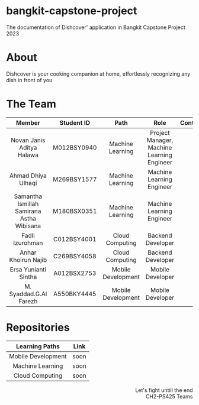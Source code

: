 
# bangkit-capstone-project
The documentation of Dishcover' application in Bangkit Capstone Project 2023


# About
Dishcover is your cooking companion at home, effortlessly recognizing any dish in front of you 

# The Team

|            Member           | Student ID |        Path        |                    Role                    |                                                       Contacts                                                      |
| :-------------------------: | :--------: | :----------------: | :----------------------------------------: | :-----------------------------------------------------------------------------------------------------------------: |
|        Novan Janis Aditya Halawa        | M012BSY0940 |  Machine Learning  | Project Manager, Machine Learning Engineer |                   |
|      Ahmad Dhiya Ulhaqi     | M269BSY1577 |  Machine Learning  |          Machine Learning Engineer         |     |
|      Samantha Ismillah Samirana Astha Wibisana     | M180BSX0351 |  Machine Learning  |          Machine Learning Engineer         |     |
|     Fadli Izurohman     | C012BSY4001 | Cloud Computing |          Backend Developer          |                         |
|      Anhar Khoirun Najib     | C269BSY4058 | Cloud Computing |          Backend Developer          |        |
|     Ersa Yunianti Sintha     | A012BSX2753 |   Mobile Development  |               Mobile Developer              |                       |
| M. Syaddad.G.Al Farezh | A550BKY4445 |   Mobile Development  |          Mobile Developer         |  |

# Repositories

|   Learning Paths   |                                Link                                |
| :----------------: | :----------------------------------------------------------------: |
| Mobile Development | soon |
|  Machine Learning  |  soon |
|   Cloud Computing  |   soon  |


<p align="right"> Let's fight untill the end <br> CH2-PS425 Teams </p>
